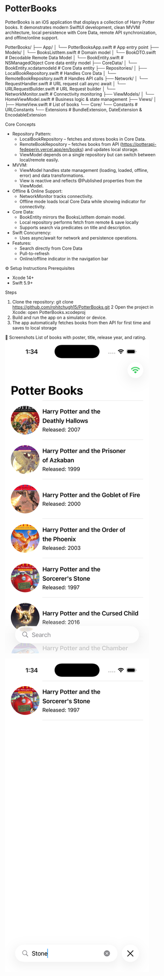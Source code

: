 # PotterBooks
PotterBooks is an iOS application that displays a collection of Harry Potter books. It demonstrates modern SwiftUI development, clean MVVM architecture, local persistence with Core Data, remote API synchronization, and offline/online support.

PotterBooks/
├── App/
│   └── PotterBooksApp.swift         # App entry point
├── Models/
│   └── BooksListItem.swift          # Domain model
│   └── BookDTO.swift                # Decodable Remote Data Model
│   └── BookEntity.swift             # NSManagedObject Core data entity model
├── CoreData/
│   └── BookEntity.xcdatamodeld      # Core Data entity
├── Repositories/
│   ├── LocalBookRepository.swift    # Handles Core Data
│   └── RemoteBookRepository.swift   # Handles API calls
├── Network/
│   └── RequestHandler.swift         # URL request call async await
│   └── URLRequestBuilder.swift      # URL Request builder
│   └── NetworkMonitor.swift         # Connectivity monitoring
├── ViewModels/
│   └── HomeViewModel.swift         # Business logic & state management
├── Views/
│   ├── HomeView.swift              # List of books
└── Core/
    └── Constants                   # URLConstants
    └── Extensions                  # BundleExtension, DateExtension & EncodableExtension
    
Core Concepts
* Repository Pattern:
    * LocalBookRepository – fetches and stores books in Core Data.
    * RemoteBookRepository – fetches books from API (https://potterapi-fedeperin.vercel.app/en/books) and updates local storage.
    * ViewModel depends on a single repository but can switch between local/remote easily.
* MVVM:
    * ViewModel handles state management (loading, loaded, offline, error) and data transformations.
    * View is reactive and reflects @Published properties from the ViewModel.
* Offline & Online Support:
    * NetworkMonitor tracks connectivity.
    * Offline mode loads local Core Data while showing indicator for connectivity.
* Core Data:
    * BookEntity mirrors the BooksListItem domain model.
    * Local repository performs fetch from remote & save locally 
    * Supports search via predicates on title and description.
* Swift Concurrency:
    * Uses async/await for network and persistence operations.
* Features:
    * Search directly from Core Data
    * Pull-to-refresh
    * Online/offline indicator in the navigation bar
    
⚙️ Setup Instructions
Prerequisites
* Xcode 14+
* Swift 5.9+

Steps
1. Clone the repository:
git clone https://github.com/rohitchugh15/PotterBooks.git
2 Open the project in Xcode:
open PotterBooks.xcodeproj
1. Build and run the app on a simulator or device.
2. The app automatically fetches books from then API for first time and saves to local storage

📱 Screenshots
List of books with poster, title, release year, and rating.
![List of Books](ListOfBooks.png)

![Search Books](SearchBooks.png)


